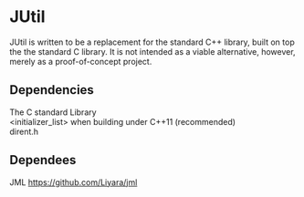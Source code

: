 # JUtil
JUtil is written to be a replacement for the standard C++ library, built on top the the standard C library. It is not intended as a viable alternative, however, merely as a proof-of-concept project. 

## Dependencies
The C standard Library  
<initializer_list> when building under C++11 (recommended)  
dirent.h

## Dependees
JML https://github.com/Liyara/jml
